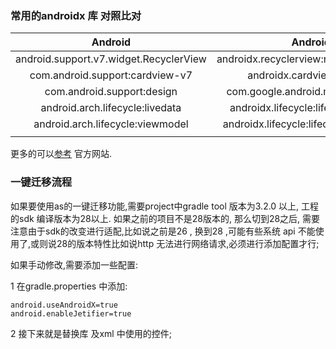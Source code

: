 ### 常用的androidx 库 对照比对

|                Android                 |                 Androidx                 |
| :------------------------------------: | :--------------------------------------: |
| android.support.v7.widget.RecyclerView | androidx.recyclerview:recyclerview:1.1.0 |
|    com.android.support:cardview-v7     |        androidx.cardview:cardview        |
|       com.android.support:design       |   com.google.android.material:material   |
|    android.arch.lifecycle:livedata     |  androidx.lifecycle:lifecycle-livedata   |
|    android.arch.lifecycle:viewmodel    |  androidx.lifecycle:lifecycle-viewmodel  |
|                                        |                                          |

更多的可以[参考](https://developer.android.google.cn/topic/libraries/support-library/downloads/androidx-class-mapping.csv) 官方网站. 

### 一键迁移流程

如果要使用as的一键迁移功能,需要project中gradle tool 版本为3.2.0 以上, 工程的sdk 编译版本为28以上. 如果之前的项目不是28版本的, 那么切到28之后, 需要注意由于sdk的改变进行适配,比如说之前是26 , 换到28 ,可能有些系统 api 不能使用了,或则说28的版本特性比如说http 无法进行网络请求,必须进行添加配置才行;

如果手动修改,需要添加一些配置:

1 在gradle.properties 中添加:

```
android.useAndroidX=true
android.enableJetifier=true
```

2 接下来就是替换库 及xml 中使用的控件;



